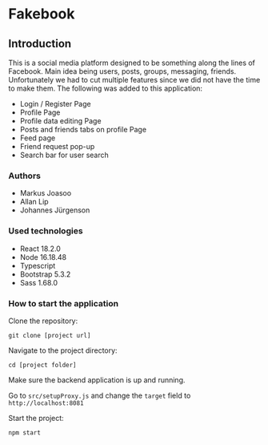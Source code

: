 # Fakebook
## Introduction
This is a social media platform designed to be something along the lines of Facebook. Main idea being users, posts, groups, messaging, friends. Unfortunately we had to cut multiple features since we did not have the time to make them. The following was added to this application:
- Login / Register Page
- Profile Page
- Profile data editing Page
- Posts and friends tabs on profile Page
- Feed page
- Friend request pop-up
- Search bar for user search


### Authors
- Markus Joasoo
- Allan Lip
- Johannes Jürgenson

### Used technologies
- React 18.2.0
- Node 16.18.48
- Typescript
- Bootstrap 5.3.2
- Sass 1.68.0


### How to start the application
Clone the repository:

`git clone [project url]`

Navigate to the project directory:

`cd [project folder]`

Make sure the backend application is up and running.

Go to `src/setupProxy.js` and change the `target` field to `http://localhost:8081`

Start the project:

`npm start`
